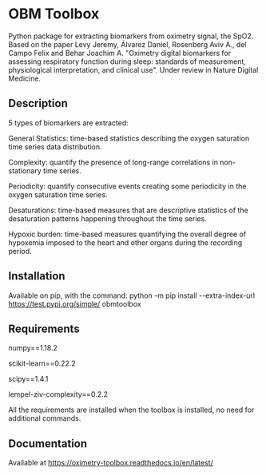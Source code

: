 # OBM Toolbox

Python package for extracting biomarkers from oximetry signal, the SpO2.
Based on the paper Levy Jeremy, Álvarez Daniel, Rosenberg Aviv A., del Campo Felix and Behar Joachim A. "Oximetry digital biomarkers for assessing respiratory function during sleep: standards of measurement, physiological interpretation, and clinical use". 
Under review in Nature Digital Medicine.

## Description

5 types of biomarkers are extracted:

General Statistics: time-based statistics describing the oxygen saturation time series data distribution.

Complexity: quantify the presence of long-range correlations in non-stationary time series.

Periodicity: quantify consecutive events creating some periodicity in the oxygen saturation time series.

Desaturations: time-based measures that are descriptive statistics of the desaturation patterns happening throughout the time series.

Hypoxic burden: time-based measures quantifying the overall degree of hypoxemia imposed to the heart and other organs during the recording period.

## Installation

Available on pip, with the command: 
python -m pip install --extra-index-url https://test.pypi.org/simple/ obmtoolbox

## Requirements

numpy==1.18.2

scikit-learn==0.22.2

scipy==1.4.1

lempel-ziv-complexity==0.2.2

All the requirements are installed when the toolbox is installed, no need for additional commands.

## Documentation

Available at https://oximetry-toolbox.readthedocs.io/en/latest/
